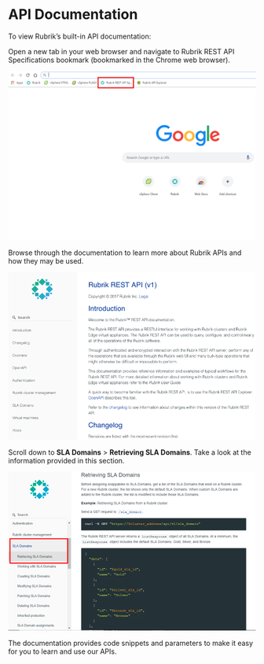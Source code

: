 # API Documentation

To view Rubrik’s built-in API documentation:

Open a new tab in your web browser and navigate to Rubrik REST API Specifications bookmark \(bookmarked in the Chrome web browser\).

![](../.gitbook/assets/image97.png)

Browse through the documentation to learn more about Rubrik APIs and how they may be used.

![](../.gitbook/assets/image98.png)

Scroll down to **SLA Domains** &gt; **Retrieving SLA Domains**. Take a look at the information provided in this section.

![](../.gitbook/assets/image99.png)

The documentation provides code snippets and parameters to make it easy for you to learn and use our APIs.

